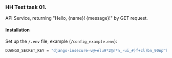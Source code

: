 ### HH Test task 01. 
API Service, returning "Hello, {name}! {message}!" by GET request.

#### Installation

Set up the `/.env` file, example (`/config_example.env`):
```bash
DJANGO_SECRET_KEY = "django-insecure-v@+elu9*2@n*n_-ui_#)f+cl)bn_90np^h2*Hello:)y$=A2f8)e"
```
